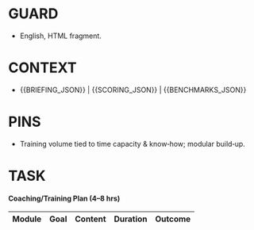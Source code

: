 # GUARD
- English, HTML fragment.

# CONTEXT
- {{BRIEFING_JSON}} | {{SCORING_JSON}} | {{BENCHMARKS_JSON}}

# PINS
- Training volume tied to time capacity & know‑how; modular build‑up.

# TASK
<h4>Coaching/Training Plan (4–8 hrs)</h4>
<table>
  <thead>
    <tr><th>Module</th><th>Goal</th><th>Content</th><th>Duration</th><th>Outcome</th></tr>
  </thead>
  <tbody></tbody>
</table>
